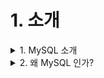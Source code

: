 
# 1. 소개

<details> <summary> 1. MySQL 소개 </summary>

</details>

<details> <summary> 2. 왜 MySQL 인가? </summary>

</details>